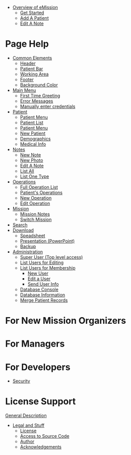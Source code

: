 - [Overview of eMission](Overview.md)
  - [Get Started](GetStarted.md)
  - [Add A Patient](AddPatient.md)
  - [Edit A Note](NoteEdit.md)
# Page Help
- [Common Elements](Layout.md)
  - [Header](Header.md)
  - [Patient Bar](PatientBar.md)
  - [Working Area](Working.md)
  - [Footer](Footer.md)
  - [Background Color](Background.md)
- [Main Menu](MainMenu.md)
  - [First Time Greeting](FirstTime.md)
  - [Error Messages](ErrorLog.md)
  - [Manually enter credentials](RemoteDatabaseInput.md)
- [Patient](Patient.md)
  - [Patient Menu](PatientPhoto.md)
  - [Patient List](AllPatients.md)
  - [Patient Menu](PatientPhoto.md)
  - [New Patient](PatientNew.md)
  - [Demographics](PatientDemographics.md)
  - [Medical Info](PatientMedical.md)
- [Notes](Notes.md)
  - [New Note](NoteNew.md)
  - [New Photo](QuickPhoto.md)
  - [Edit A Note](NoteEdit.md)
  - [List All](NoteList.md)
  - [List One Type](NoteListCategory.md)
- [Operations](Operations.md)
  - [Full Operation List](AllOperations.md)
  - [Patient's Operations](OperationList.md)
  - [New Operation](OperationNew.md)
  - [Edit Operation](OperationEdit.md)
- [Mission](MissionInfo.md)
  - [Mission Notes](MissionList.md)
  - [Switch Mission](DBTable.md)
- [Search](SearchList.md)
- [Download](Download.md)
  - [Speadsheet](DownloadCSV.md)
  - [Presentation (PowerPoint)](DownloadPPTX.md)
  - [Backup](DownloadJSON.md)
- [Administration](Administration.md)
  - [Super User (Top level access)](SuperUser.md)
  - [List Users for Editing](UserList.md)
  - [List Users for Membership](MissionMembers.md)
    - [New User](UserNew.md)
    - [Edit a User](UserEdit.md)
    - [Send User Info](SendUser.md)
  - [Database Console](Fauxton.md)
  - [Database Information](DatabaseInfo.md)
  - [Merge Patient Records](PatientMerge.md)
# For New Mission Organizers
# For Managers
# For Developers
- [Security](Security.md)
# License Support
[General Description]()
- [Legal and Stuff]()
   - [License]()
   - [Access to Source Code]()
   - [Author]()
   - [Acknowledgements]()
   

